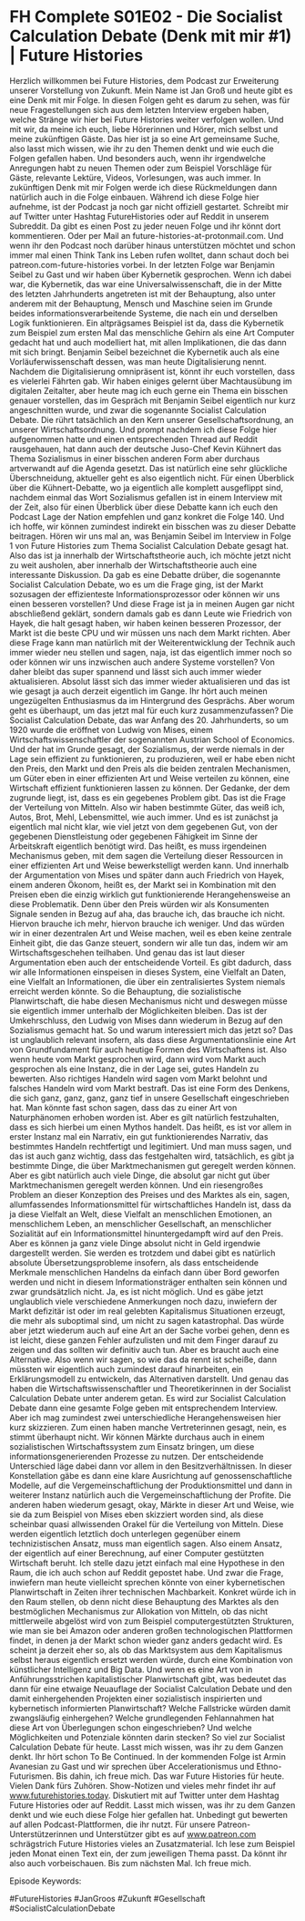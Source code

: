 # FH Complete S01E02 - Die Socialist Calculation Debate (Denk mit mir #1) | Future Histories

Herzlich willkommen bei Future Histories, dem Podcast zur Erweiterung unserer Vorstellung von Zukunft. Mein Name ist Jan Groß und heute gibt es eine Denk mit mir Folge. In diesen Folgen geht es darum zu sehen, was für neue Fragestellungen sich aus dem letzten Interview ergeben haben, welche Stränge wir hier bei Future Histories weiter verfolgen wollen. Und mit wir, da meine ich euch, liebe Hörerinnen und Hörer, mich selbst und meine zukünftigen Gäste. Das hier ist ja so eine Art gemeinsame Suche, also lasst mich wissen, wie ihr zu den Themen denkt und wie euch die Folgen gefallen haben. Und besonders auch, wenn ihr irgendwelche Anregungen habt zu neuen Themen oder zum Beispiel Vorschläge für Gäste, relevante Lektüre, Videos, Vorlesungen, was auch immer. In zukünftigen Denk mit mir Folgen werde ich diese Rückmeldungen dann natürlich auch in die Folge einbauen. Während ich diese Folge hier aufnehme, ist der Podcast ja noch gar nicht offiziell gestartet. Schreibt mir auf Twitter unter Hashtag FutureHistories oder auf Reddit in unserem Subreddit. Da gibt es einen Post zu jeder neuen Folge und ihr könnt dort kommentieren. Oder per Mail an future-histories-at-protonmail.com. Und wenn ihr den Podcast noch darüber hinaus unterstützen möchtet und schon immer mal einen Think Tank ins Leben rufen wolltet, dann schaut doch bei patreon.com-future-histories vorbei. In der letzten Folge war Benjamin Seibel zu Gast und wir haben über Kybernetik gesprochen. Wenn ich dabei war, die Kybernetik, das war eine Universalwissenschaft, die in der Mitte des letzten Jahrhunderts angetreten ist mit der Behauptung, also unter anderem mit der Behauptung, Mensch und Maschine seien im Grunde beides informationsverarbeitende Systeme, die nach ein und derselben Logik funktionieren. Ein altprägsames Beispiel ist da, dass die Kybernetik zum Beispiel zum ersten Mal das menschliche Gehirn als eine Art Computer gedacht hat und auch modelliert hat, mit allen Implikationen, die das dann mit sich bringt. Benjamin Seibel bezeichnet die Kybernetik auch als eine Vorläuferwissenschaft dessen, was man heute Digitalisierung nennt. Nachdem die Digitalisierung omnipräsent ist, könnt ihr euch vorstellen, dass es vielerlei Fährten gab. Wir haben einiges gelernt über Machtausübung im digitalen Zeitalter, aber heute mag ich euch gerne ein Thema ein bisschen genauer vorstellen, das im Gespräch mit Benjamin Seibel eigentlich nur kurz angeschnitten wurde, und zwar die sogenannte Socialist Calculation Debate. Die rührt tatsächlich an den Kern unserer Gesellschaftsordnung, an unserer Wirtschaftsordnung. Und prompt nachdem ich diese Folge hier aufgenommen hatte und einen entsprechenden Thread auf Reddit rausgehauen, hat dann auch der deutsche Juso-Chef Kevin Kühnert das Thema Sozialismus in einer bisschen anderen Form aber durchaus artverwandt auf die Agenda gesetzt. Das ist natürlich eine sehr glückliche Überschneidung, aktueller geht es also eigentlich nicht. Für einen Überblick über die Kühnert-Debatte, wo ja eigentlich alle komplett ausgeflippt sind, nachdem einmal das Wort Sozialismus gefallen ist in einem Interview mit der Zeit, also für einen Überblick über diese Debatte kann ich euch den Podcast Lage der Nation empfehlen und ganz konkret die Folge 140. Und ich hoffe, wir können zumindest indirekt ein bisschen was zu dieser Debatte beitragen. Hören wir uns mal an, was Benjamin Seibel im Interview in Folge 1 von Future Histories zum Thema Socialist Calculation Debate gesagt hat. Also das ist ja innerhalb der Wirtschaftstheorie auch, ich möchte jetzt nicht zu weit ausholen, aber innerhalb der Wirtschaftstheorie auch eine interessante Diskussion. Da gab es eine Debatte drüber, die sogenannte Socialist Calculation Debate, wo es um die Frage ging, ist der Markt sozusagen der effizienteste Informationsprozessor oder können wir uns einen besseren vorstellen? Und diese Frage ist ja in meinen Augen gar nicht abschließend geklärt, sondern damals gab es dann Leute wie Friedrich von Hayek, die halt gesagt haben, wir haben keinen besseren Prozessor, der Markt ist die beste CPU und wir müssen uns nach dem Markt richten. Aber diese Frage kann man natürlich mit der Weiterentwicklung der Technik auch immer wieder neu stellen und sagen, naja, ist das eigentlich immer noch so oder können wir uns inzwischen auch andere Systeme vorstellen? Von daher bleibt das super spannend und lässt sich auch immer wieder aktualisieren. Absolut lässt sich das immer wieder aktualisieren und das ist wie gesagt ja auch derzeit eigentlich im Gange. Ihr hört auch meinen ungezügelten Enthusiasmus da im Hintergrund des Gesprächs. Aber worum geht es überhaupt, um das jetzt mal für euch kurz zusammenzufassen? Die Socialist Calculation Debate, das war Anfang des 20. Jahrhunderts, so um 1920 wurde die eröffnet von Ludwig von Mises, einem Wirtschaftswissenschaftler der sogenannten Austrian School of Economics. Und der hat im Grunde gesagt, der Sozialismus, der werde niemals in der Lage sein effizient zu funktionieren, zu produzieren, weil er habe eben nicht den Preis, den Markt und den Preis als die beiden zentralen Mechanismen, um Güter eben in einer effizienten Art und Weise verteilen zu können, eine Wirtschaft effizient funktionieren lassen zu können. Der Gedanke, der dem zugrunde liegt, ist, dass es ein gegebenes Problem gibt. Das ist die Frage der Verteilung von Mitteln. Also wir haben bestimmte Güter, das weiß ich, Autos, Brot, Mehl, Lebensmittel, wie auch immer. Und es ist zunächst ja eigentlich mal nicht klar, wie viel jetzt von dem gegebenen Gut, von der gegebenen Dienstleistung oder gegebenen Fähigkeit im Sinne der Arbeitskraft eigentlich benötigt wird. Das heißt, es muss irgendeinen Mechanismus geben, mit dem sagen die Verteilung dieser Ressourcen in einer effizienten Art und Weise bewerkstelligt werden kann. Und innerhalb der Argumentation von Mises und später dann auch Friedrich von Hayek, einem anderen Ökonom, heißt es, der Markt sei in Kombination mit den Preisen eben die einzig wirklich gut funktionierende Herangehensweise an diese Problematik. Denn über den Preis würden wir als Konsumenten Signale senden in Bezug auf aha, das brauche ich, das brauche ich nicht. Hiervon brauche ich mehr, hiervon brauche ich weniger. Und das würden wir in einer dezentralen Art und Weise machen, weil es eben keine zentrale Einheit gibt, die das Ganze steuert, sondern wir alle tun das, indem wir am Wirtschaftsgeschehen teilhaben. Und genau das ist laut dieser Argumentation eben auch der entscheidende Vorteil. Es gibt dadurch, dass wir alle Informationen einspeisen in dieses System, eine Vielfalt an Daten, eine Vielfalt an Informationen, die über ein zentralisiertes System niemals erreicht werden könnte. So die Behauptung, die sozialistische Planwirtschaft, die habe diesen Mechanismus nicht und deswegen müsse sie eigentlich immer unterhalb der Möglichkeiten bleiben. Das ist der Umkehrschluss, den Ludwig von Mises dann wiederum in Bezug auf den Sozialismus gemacht hat. So und warum interessiert mich das jetzt so? Das ist unglaublich relevant insofern, als dass diese Argumentationslinie eine Art von Grundfundament für auch heutige Formen des Wirtschaftens ist. Also wenn heute vom Markt gesprochen wird, dann wird vom Markt auch gesprochen als eine Instanz, die in der Lage sei, gutes Handeln zu bewerten. Also richtiges Handeln wird sagen vom Markt belohnt und falsches Handeln wird vom Markt bestraft. Das ist eine Form des Denkens, die sich ganz, ganz, ganz, ganz tief in unsere Gesellschaft eingeschrieben hat. Man könnte fast schon sagen, dass das zu einer Art von Naturphänomen erhoben worden ist. Aber es gilt natürlich festzuhalten, dass es sich hierbei um einen Mythos handelt. Das heißt, es ist vor allem in erster Instanz mal ein Narrativ, ein gut funktionierendes Narrativ, das bestimmtes Handeln rechtfertigt und legitimiert. Und man muss sagen, und das ist auch ganz wichtig, dass das festgehalten wird, tatsächlich, es gibt ja bestimmte Dinge, die über Marktmechanismen gut geregelt werden können. Aber es gibt natürlich auch viele Dinge, die absolut gar nicht gut über Marktmechanismen geregelt werden können. Und ein riesengroßes Problem an dieser Konzeption des Preises und des Marktes als ein, sagen, allumfassendes Informationsmittel für wirtschaftliches Handeln ist, dass da ja diese Vielfalt an Welt, diese Vielfalt an menschlichen Emotionen, an menschlichem Leben, an menschlicher Gesellschaft, an menschlicher Sozialität auf ein Informationsmittel hinuntergedampft wird auf den Preis. Aber es können ja ganz viele Dinge absolut nicht in Geld irgendwie dargestellt werden. Sie werden es trotzdem und dabei gibt es natürlich absolute Übersetzungsprobleme insofern, als dass entscheidende Merkmale menschlichen Handelns da einfach dann über Bord geworfen werden und nicht in diesem Informationsträger enthalten sein können und zwar grundsätzlich nicht. Ja, es ist nicht möglich. Und es gäbe jetzt unglaublich viele verschiedene Anmerkungen noch dazu, inwiefern der Markt defizitär ist oder im real gelebten Kapitalismus Situationen erzeugt, die mehr als suboptimal sind, um nicht zu sagen katastrophal. Das würde aber jetzt wiederum auch auf eine Art an der Sache vorbei gehen, denn es ist leicht, diese ganzen Fehler aufzulisten und mit dem Finger darauf zu zeigen und das sollten wir definitiv auch tun. Aber es braucht auch eine Alternative. Also wenn wir sagen, so wie das da rennt ist scheiße, dann müssten wir eigentlich auch zumindest darauf hinarbeiten, ein Erklärungsmodell zu entwickeln, das Alternativen darstellt. Und genau das haben die Wirtschaftswissenschaftler und Theoretikerinnen in der Socialist Calculation Debate unter anderem getan. Es wird zur Socialist Calculation Debate dann eine gesamte Folge geben mit entsprechendem Interview. Aber ich mag zumindest zwei unterschiedliche Herangehensweisen hier kurz skizzieren. Zum einen haben manche Vertreterinnen gesagt, nein, es stimmt überhaupt nicht. Wir können Märkte durchaus auch in einem sozialistischen Wirtschaftssystem zum Einsatz bringen, um diese informationsgenerierenden Prozesse zu nutzen. Der entscheidende Unterschied läge dabei dann vor allem in den Besitzverhältnissen. In dieser Konstellation gäbe es dann eine klare Ausrichtung auf genossenschaftliche Modelle, auf die Vergemeinschaftlichung der Produktionsmittel und dann in weiterer Instanz natürlich auch die Vergemeinschaftlichung der Profite. Die anderen haben wiederum gesagt, okay, Märkte in dieser Art und Weise, wie sie da zum Beispiel von Mises eben skizziert worden sind, als diese scheinbar quasi allwissenden Orakel für die Verteilung von Mitteln. Diese werden eigentlich letztlich doch unterlegen gegenüber einem technizistischen Ansatz, muss man eigentlich sagen. Also einem Ansatz, der eigentlich auf einer Berechnung, auf einer Computer gestützten Wirtschaft beruht. Ich stelle dazu jetzt einfach mal eine Hypothese in den Raum, die ich auch schon auf Reddit gepostet habe. Und zwar die Frage, inwiefern man heute vielleicht sprechen könnte von einer kybernetischen Planwirtschaft in Zeiten ihrer technischen Machbarkeit. Konkret würde ich in den Raum stellen, ob denn nicht diese Behauptung des Marktes als den bestmöglichen Mechanismus zur Allokation von Mitteln, ob das nicht mittlerweile abgelöst wird von zum Beispiel computergestützten Strukturen, wie man sie bei Amazon oder anderen großen technologischen Plattformen findet, in denen ja der Markt schon wieder ganz anders gedacht wird. Es scheint ja derzeit eher so, als ob das Marktsystem aus dem Kapitalismus selbst heraus eigentlich ersetzt werden würde, durch eine Kombination von künstlicher Intelligenz und Big Data. Und wenn es eine Art von in Anführungsstrichen kapitalistischer Planwirtschaft gibt, was bedeutet das dann für eine etwaige Neuauflage der Socialist Calculation Debate und den damit einhergehenden Projekten einer sozialistisch inspirierten und kybernetisch informierten Planwirtschaft? Welche Fallstricke würden damit zwangsläufig einhergehen? Welche grundlegenden Fehlannahmen hat diese Art von Überlegungen schon eingeschrieben? Und welche Möglichkeiten und Potenziale könnten darin stecken? So viel zur Socialist Calculation Debate für heute. Lasst mich wissen, was ihr zu dem Ganzen denkt. Ihr hört schon To Be Continued. In der kommenden Folge ist Armin Avanesian zu Gast und wir sprechen über Accelerationismus und Ethno-Futurismen. Bis dahin, ich freue mich. Das war Future Histories für heute. Vielen Dank fürs Zuhören. Show-Notizen und vieles mehr findet ihr auf www.futurehistories.today. Diskutiert mit auf Twitter unter dem Hashtag Future Histories oder auf Reddit. Lasst mich wissen, was ihr zu dem Ganzen denkt und wie euch diese Folge hier gefallen hat. Unbedingt gut bewerten auf allen Podcast-Plattformen, die ihr nutzt. Für unsere Patreon-Unterstützerinnen und Unterstützer gibt es auf www.patreon.com schrägstrich Future Histories vieles an Zusatzmaterial. Ich lese zum Beispiel jeden Monat einen Text ein, der zum jeweiligen Thema passt. Da könnt ihr also auch vorbeischauen. Bis zum nächsten Mal. Ich freue mich. 

Episode Keywords:

#FutureHistories #JanGroos #Zukunft #Gesellschaft #SocialistCalculationDebate 